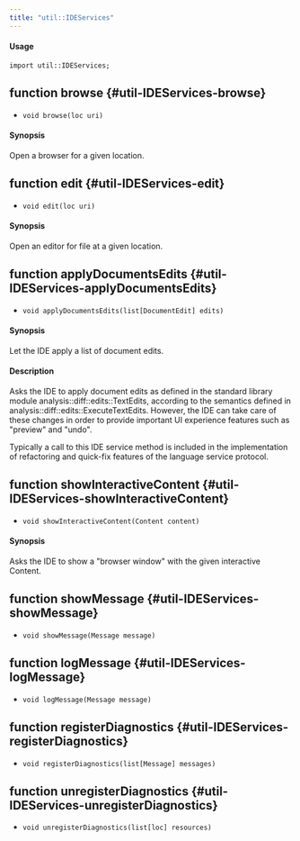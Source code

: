 ```yaml
---
title: "util::IDEServices"
---
```


#### Usage

`import util::IDEServices;`


## function browse {#util-IDEServices-browse}

* ``void browse(loc uri)``


#### Synopsis

Open a browser for a given location.

## function edit {#util-IDEServices-edit}

* ``void edit(loc uri)``


#### Synopsis

Open an editor for file at a given location.

## function applyDocumentsEdits {#util-IDEServices-applyDocumentsEdits}

* ``void applyDocumentsEdits(list[DocumentEdit] edits)``


#### Synopsis

Let the IDE apply a list of document edits.

#### Description

Asks the IDE to apply document edits as defined in the standard library module
analysis::diff::edits::TextEdits, according to the semantics defined in
analysis::diff::edits::ExecuteTextEdits. However, the IDE can take care of these
changes in order to provide important UI experience features such as "preview"
and "undo". 

Typically a call to this IDE service method is included in the implementation
of refactoring and quick-fix features of the language service protocol.

## function showInteractiveContent {#util-IDEServices-showInteractiveContent}

* ``void showInteractiveContent(Content content)``


#### Synopsis

Asks the IDE to show a "browser window" with the given interactive Content.

## function showMessage {#util-IDEServices-showMessage}

* ``void showMessage(Message message)``

## function logMessage {#util-IDEServices-logMessage}

* ``void logMessage(Message message)``

## function registerDiagnostics {#util-IDEServices-registerDiagnostics}

* ``void registerDiagnostics(list[Message] messages)``

## function unregisterDiagnostics {#util-IDEServices-unregisterDiagnostics}

* ``void unregisterDiagnostics(list[loc] resources)``

